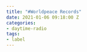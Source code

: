 ```yaml
---
title: "#Worldpeace Records"
date: 2021-01-06 09:18:00 Z
categories:
- daytime-radio
tags:
- label
---
```


